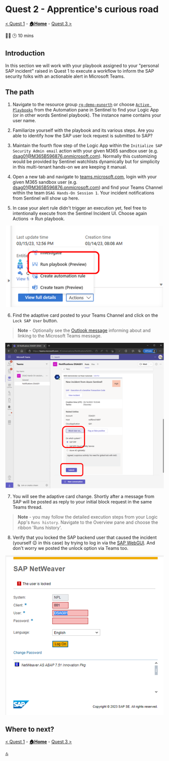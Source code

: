 # Quest 2 - Apprentice's curious road

[< Quest 1](quest1.md) - **[🏠Home](../README.md)** - [ Quest 3 >](quest3.md)

🌟🌟
🕒 10 mins

## Introduction

In this section we will work with your playbook assigned to your "personal SAP incident" raised in Quest 1 to execute a workflow to inform the SAP security folks with an actionable alert in Microsoft Teams.

## The path

1. Navigate to the resource group [`rg-demo-eunorth`](https://portal.azure.com/#@cloud.boban.co/resource/subscriptions/29198fb7-1044-4412-8cab-a054d04cb6f5/resourceGroups/dsag-participants/overview) or choose [`Active Playbooks`](https://portal.azure.com/#view/Microsoft_Azure_Security_Insights/MainMenuBlade/~/Automation/id/%2Fsubscriptions%2F29198fb7-1044-4412-8cab-a054d04cb6f5%2Fresourcegroups%2Frg-demo-eunorth%2Fproviders%2Fmicrosoft.securityinsightsarg%2Fsentinel%2Fsen-demo-eunorth-001) from the Automation pane in Sentinel to find your Logic App (or in other words Sentinel playbook). The instance name contains your user name.

2. Familiarize yourself with the playbook and its various steps. Are you able to identify how the SAP user lock request is submitted to SAP?

3. Maintain the fourth flow step of the Logic App within the `Initialize SAP Security Admin email` action with your given M365 sandbox user (e.g. dsag01@M365B596876.onmicrosoft.com). Normally this customizing would be provided by Sentinel watchlists dynamically but for simplicity in this multi-tenant hands-on we are keeping it manual.

4. Open a new tab and navigate to [teams.microsoft.com](https://teams.microsoft.com/_#/conversations/General?threadId=19:KonRsOls_Pbe9OCeWzF68sAdhZURrmvq0i6CWLsRFWs1@thread.tacv2&ctx=channel), login with your given M365 sandbox user (e.g. dsag01@M365B596876.onmicrosoft.com) and find your Teams Channel within the team `DSAG Hands-On Session 1`. Your incident notifications from Sentinel will show up here.

5. In case your alert rule didn't trigger an execution yet, feel free to intentionally execute from the Sentinel Incident UI. Choose again Actions -> Run playbook.

<p align="center" width="100%">
<img alt="Connection Details" src="../img/student/Quest2/run-playbook.png"  width="500">
</p>

6. Find the adaptive card posted to your Teams Channel and click on the `Lock SAP User` button.

> **Note** - Optionally see the [Outlook message](https://outlook.office.com/mail/) informing about and linking to the Microsoft Teams message.

<p align="center" width="100%">
<img alt="Connection Details" src="../img/student/Quest2/submit-lock.png"  width="600">
</p>

7. You will see the adaptive card change. Shortly after a message from SAP will be posted as reply to your initial block request in the same Teams thread.

> **Note** - you may follow the detailed execution steps from your Logic App's `Runs history`. Navigate to the Overview pane and choose the ribbon 'Runs history'.

8. Verify that you locked the SAP backend user that caused the incident (yourself 😉 in this case) by trying to log in via the [SAP WebGUI](https://51.137.42.4:44300/sap/bc/gui/sap/its/webgui?sap-client=001&sap-language=EN). And don't worry we posted the unlock option via Teams too.

<p align="center" width="100%">
<img alt="Connection Details" src="../img/student/Quest2/locked-user.png"  width="600">
</p>

## Where to next?

[< Quest 1](quest1.md) - **[🏠Home](../README.md)** - [ Quest 3 >](quest3.md)

[🔝](#)

